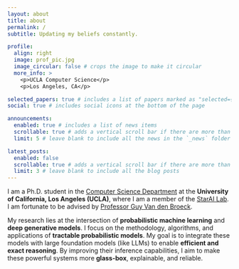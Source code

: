 ```yaml
---
layout: about
title: about
permalink: /
subtitle: Updating my beliefs constantly.

profile:
  align: right
  image: prof_pic.jpg
  image_circular: false # crops the image to make it circular
  more_info: >
    <p>UCLA Computer Science</p>
    <p>Los Angeles, CA</p>

selected_papers: true # includes a list of papers marked as "selected={true}"
social: true # includes social icons at the bottom of the page

announcements:
  enabled: true # includes a list of news items
  scrollable: true # adds a vertical scroll bar if there are more than 3 news items
  limit: 5 # leave blank to include all the news in the `_news` folder

latest_posts:
  enabled: false
  scrollable: true # adds a vertical scroll bar if there are more than 3 new posts items
  limit: 3 # leave blank to include all the blog posts
---
```


I am a Ph.D. student in the [Computer Science Department](https://www.cs.ucla.edu/) at the **University of California, Los Angeles (UCLA)**, where I am a member of the [StarAI Lab](https://starai.cs.ucla.edu/). I am fortunate to be advised by [Professor Guy Van den Broeck](https://web.cs.ucla.edu/~guyvdb/).

My research lies at the intersection of **probabilistic machine learning** and **deep generative models**. I focus on the methodology, algorithms, and applications of **tractable probabilistic models**. My goal is to integrate these models with large foundation models (like LLMs) to enable **efficient and exact reasoning**. By improving their inference capabilities, I aim to make these powerful systems more **glass-box**, explainable, and reliable.
